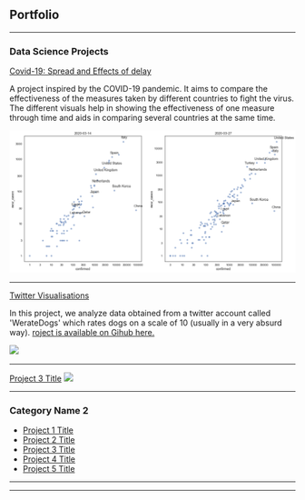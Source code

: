 ## Portfolio

---

### Data Science Projects

[Covid-19: Spread and Effects of delay](https://www.kaggle.com/mohammadtraboulsi/covid-19-spread-and-effect-of-delay/notebook)

 A project inspired by the COVID-19 pandemic. It aims to compare the effectiveness of the measures taken by different countries to fight the virus. The different visuals help in showing the effectiveness of one measure through time and aids in comparing several countries at the same time. 
 
<img src="images/sample_image.png?raw=true"/>

---
[Twitter Visualisations](https://htmlpreview.github.io/?https://github.com/user689/Data-Analysis-Projects/blob/master/twitter_visualization/wrangle_act.html)

In this project, we analyze data obtained from a twitter account called 'WerateDogs' which rates dogs on a scale of 10 (usually in a very absurd way). [roject is available on Gihub here.](https://github.com/user689/Data-Analysis-Projects/tree/master/twitter_visualization)

<img src="images/dummy_thumbnail.jpg?raw=true"/>

---
[Project 3 Title](http://example.com/)
<img src="images/dummy_thumbnail.jpg?raw=true"/>

---

### Category Name 2

- [Project 1 Title](http://example.com/)
- [Project 2 Title](http://example.com/)
- [Project 3 Title](http://example.com/)
- [Project 4 Title](http://example.com/)
- [Project 5 Title](http://example.com/)

---




---
